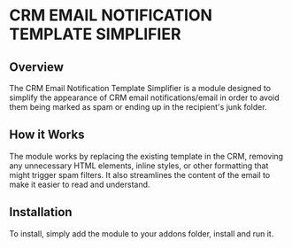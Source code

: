 # CRM EMAIL NOTIFICATION TEMPLATE SIMPLIFIER

## Overview
The CRM Email Notification Template Simplifier is a module designed to simplify the 
appearance of CRM email notifications/email in order to avoid them being 
marked as spam or ending up in the recipient's junk folder.

## How it Works
The module works by replacing the existing template in the CRM, removing any unnecessary HTML 
elements, inline styles, or other formatting that might trigger spam filters. 
It also streamlines the content of the email to make it easier to read and understand.


## Installation
To install, simply add the module to your addons folder, install and run it.